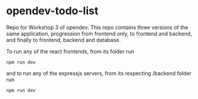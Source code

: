 # opendev-todo-list

Repo for Workshop 3 of opendev. This repo contains three versions of the same application, progression from frontend only, to frontend and backend, and finally to frontend, backend and database.

To run any of the react frontends, from its folder run 

```shell
npm run dev
```

and to run any of the expressjs servers, from its respecting /backend folder run 

```shell
npm run dev
```